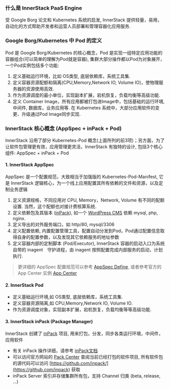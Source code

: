 ### 什么是 InnerStack PaaS Engine
受 Google Borg 论文和 Kubernetes 系统的启发, InnerStack 提供轻量，易用，自动化的方式帮助开发者和运营人员部署和管理容器化应用服务.

### Google Borg/Kubernetes 中 Pod 的定义
Pod 是 Google Borg/Kubernetes 的核心概念，Pod 是实现一组特定应用功能的容器组合(可以简单的理解为Pod就是容器), 集群大部分操作都以Pod为对象展开，一个Pod实例包括多个功能:

1. 定义基础运行环境，比如 OS类型, 底层依赖库，系统工具集.
2. 定义容器资源配额和隔离(CPU,Memory,Network IO, Volume IO)，使物理服务器的资源使用高效.
3. 作为资源调度的最小单位，实现副本扩展，宕机恢复，负载均衡等高级功能.
4. 定义 Container Image，所有应用都被打包进Image中，包括基础的运行环境, 中间件, 数据库，业务应用等. 在 Kubernetes 系统中，大部分应用软件的变更、升级通过Pod Image同步实现.

### InnerStack 核心概念 (AppSpec + inPack + Pod)
InnerStack 沿用了部分 Kubernetes-Pod 概念(上面所列的前3项)；另方面，为了让软件包管理更有效，应用管理更灵活，InnerStack 有独特的设计, 包括3个核心组件: AppSpec + inPack + Pod

#### 1. InnerStack AppSpec
AppSpec 是一个配置规范，大致相当于加强版的 Kubernetes-Pod-Manifest, 它是 InnerStack 逻辑核心，为一个线上应用配置其所有依赖的文件和资源，以及定制业务逻辑

1. 定义资源规格，不同应用对 CPU, Memory，Network, Volume 有不同的配额设置. 当然，这个配额也对接计费核算系统.
2. 定义依赖包及其版本 ([inPack](//gdoc/view/inpack/)), 如一个 [WordPress CMS](http://wordpress.org/) 依赖 mysql, php, nginx. 
3. 定义导出的对外服务端口，如 http/80, mysql/3306
4. 定义配置依赖, 内置配置管理工具，配置自动分发到Pod，Pod通过配置信息取得自身的配置参数，以及发现其它依赖服务的地址参数
5. 定义容器内部的定制脚本 (Pod/Executor), InnerStack 容器的启动入口为系统自带的 inagent　守护进程，由 inagent 按照配置完成内部服务的启动，计划执行.

> 更详细的 AppSpec 配置规范可以参考 [AppSpec Define](//gdoc/view/si/app-spec-define.md), 或者参考官方的 App Center 实例 [App Center](https://www.sysinner.com/si/app/)

#### 2. InnerStack Pod

* 定义基础运行环境,如 OS类型, 底层依赖库，系统工具集.
* 定义容器资源隔离,如 CPU,Memory,Network IO, Volume IO.
* 作为资源调度对象，实现副本扩展，宕机恢复，负载均衡等等高级功能.

#### 3. InnerStack inPack (Package Manager)

InnerStack 创建了 [inPack](//gdoc/view/inpack/) 项目, 用来打包，分发，同步各类运行环境，中间件，应用软件

* 有关 inPack 操作详细，请参考 [inPack文档](//gdoc/view/inpack/)
* 可以访问官方网站的 [Pack Center](https://www.sysinner.com/si/inpack) 查阅当前已经打包的软件项目, 所有软件包的源代码可以访问 [https://github.com/inpack/](https://github.com/inpack) 获取
* inPack Server 索引并存储集群所有包，支持 Channel 归类 (beta, release, ...)

